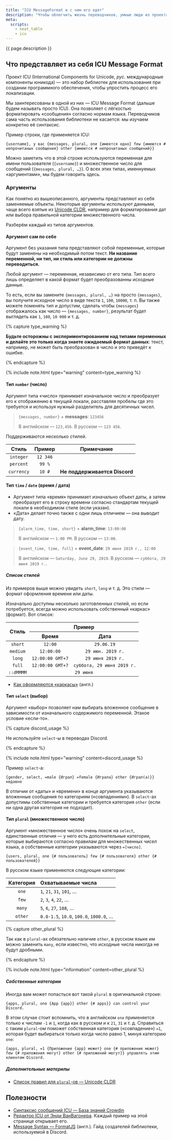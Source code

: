 ```yaml
---
title: "ICU MessageFormat и с чем его едят"
description: "Чтобы облегчить жизнь переводчиков, умные люди из проекта ICU создали формат сообщений с лёгким и понятным синтаксисом. Объясняем как его использовать."
meta:
  scripts:
    - neat_table
    - icu
---
```


{{ page.description }}

## Что представляет из себя ICU Message Format

Проект ICU (International Components for Unicode, *рус.* международные компоненты юникода) — это набор библиотек для использования при создании программного обеспечения, чтобы упростить процесс его локализации.

Мы заинтересованы в одной из них — ICU Message Format (дальше будем называть просто ICU). Она позволяет с лёгкостью форматировать «сообщения» согласно нормам языка. Переводчиков сама часть использования библиотеки не касается: мы изучаем конкретно её синтаксис.

Пример строки, где применяется ICU:

```icu
{username}, у вас {messages, plural, one {имеется одно} few {имеются # непрочитаных сообщения} other {имеются # непрочитаных сообщений}}
```

Можно заметить что в этой строке используются переменная для имени пользователя (`{username}`) и множественное число для сообщений (`{messages, plural, …}`). О всех этих типах, именнуемых «аргументами», мы будем говорить здесь.

### Аргументы

Как понятно из вышеописанного, аргументы представляют из себя заменяемые объекты. Некоторые аргументы используют данными, чаще всего взятые из [Unicode CLDR](http://cldr.unicode.org/), например для форматирования дат или выбора правильной категории множественного числа.

Разберём каждый из типов аргументов.

#### Аргумент сам по себе

Аргумент без указания типа представляют собой переменные, которые будут заменены на необходимый потом текст. **Ни название переменной, ни тип, ни стиль или категории не должны переводиться.**

Любой аргумент — переменная, независимо от его типа. Тип всего лишь определяет в какой формат будет преобразованны исходные данные.

То есть, если вы замените `{messages, plural, …}` на просто `{messages}`, вы получите исходное число в виде текста `1`, `100`, `10000`, т. п. Вы также можете поменять тип и допустим, сделать чтобы `{messages}` отображалось как число — `{messages, number}`, результат будет выглядеть как `1`, `100`, `10 000` и т. д.

{% capture type_warning %}

**Будьте осторожны с экспериментированием над типами переменных и делайте это только когда знаете ожидаемый формат данных**: текст, например, не может быть преобразован в число и это приведёт к ошибке.

{% endcapture %}

{% include note.html type="warning" content=type_warning %}

#### Тип `number` (число)

Аргумент типа «число» принимает изначальное число и преобразует его к отображению в текущей локали, расставляя пробелы где это требуется и используя нужный разделитель для десятичных чисел.

> `{messages, number}`
> \+ **messages**: `123456`
>
> В английском — `123,456`. В русском — `123 456`.

Поддерживаются несколько стилей.

| Стиль | Пример | Примечание |
|:-----:|:------:|:-------:|
| `integer` | `12 346` | |
| `percent` | `99 %` | |
| `currency` | `10 ₽` | **Не поддерживается Discord** |


#### Тип `time` / `date` (время / дата)

- Аргумент типа «время» принимает изначально объект даты, а затем преобразует его в строку времени согласно стандартам текущей локали в необходимом стиле (если указан).
- «Дата» делает точно также с одни лишь отличием — она выводит дату.

> `{alarm_time, time, short}`
> \+ **alarm_time**: `13:00:00`
>
> В английском — `1:00 PM`. В русском — `13:00`.

> `{event_time, time, full}`
> \+ **event_date**: `29 июня 2019 г., 12:00`
>
> В английском — `Saturday, June 29, 2019`. В русском — `суббота, 29 июня 2019 г.`.

##### Список стилей

Из примеров выше можно увидеть `short`, `long` и т. д. Это стили — формат оформления времени или даты.

Изначально доступны несколько заготовленных стилей, но если потребуется, всегда можно использовать собственный «каркас» (формат). Вот список:

<table data-neat-cols-override="Стиль,Пример (время),Пример (дата)" class="styles-list">
  <thead>
    <tr>
      <th rowspan="2">Стиль</th>
      <th colspan="2">Пример</th>
    </tr>
    <tr>
      <th>Время</th>
      <th>Дата</th>
    </tr>
  </thead>
  <tbody>
    <tr>
      <td><code>short</code></td>
      <td><code>12:00</code></td>
      <td><code>29.06.19</code></td>
    </tr>
    <tr>
      <td><code>medium</code></td>
      <td><code>12:00:00</code></td>
      <td><code>29 июн. 2019 г.</code></td>
    </tr>
    <tr>
      <td><code>long</code></td>
      <td><code>12:00:00 GMT+7</code></td>
      <td><code>29 июня 2019 г.</code></td>
    </tr>
    <tr>
      <td><code>full</code></td>
      <td><code>12:00:00 GMT+7</code></td>
      <td><code>суббота, 29 июня 2019 г.</code></td>
    </tr>
    <tr>
      <td><code>::dMMMM</code></td>
      <td colspan="2" data-column="Пример (общ.)"><code>29 июня</code></td>
    </tr>
  </tbody>
</table>

<style>
  table.styles-list td {
    text-align: center;
  }
</style>


- [Как оформляются «каркасы»](https://ssl.icu-project.org/apiref/icu4j/com/ibm/icu/text/SimpleDateFormat.html) (англ.)

#### Тип `select` (выбор)

Аргумент «выбор» позволяет нам выбирать вложенное сообщение в зависимости от изначального содержимого переменной. Этакое условие «если-то».

{% capture discord_usage %}

Не используйте `select`-ы в переводах Discord.

{% endcapture %}

{% include note.html type="warning" content=discord_usage %}

Пример `select`-a:

```icu
{gender, select, =male {Играл} =female {Играла} other {Играл(а)}} недавно
```

В отличии от «даты» и «времени» в конце аргумента указываются вложенные сообщения по категориям («совпадениям»). В `select`-ах допустимы собственные категории и требуется категория `other` (если ни одна другая категория не подходит).

#### Тип `plural` (множественное число)

Аргумент «множественное число» очень похож на `select`, единственные отличия — у него есть дополнительные категории, которые выбираются согласно правилам для множественных чисел языка, а собственные категории указываются через `=[число]`.

```icu
{users, plural, one {# пользователь} few {# пользователя} other {# пользователей}}
```

В русском языке применяются следующие категории:

| Категория | Охватываемые числа |
|:---------:|:-------------------|
| `one` | `1`, `21`, `31`, `101`, … |
| `few` | `2`, `3`, `4`, `22`, … |
| `many` | `5`, `6`, `27`, `108`, … |
| `other` | `0.0-1.5`, `10.0`, `100.0`, `1000.0`, … |

{% capture other_plural %}

Так как в `plural`-ах обязательно наличие `other`, в русском языке им можно заменить `many`, если известно, что исходные числа никогда не будут дробными.

{% endcapture %}

{% include note.html type="information" content=other_plural %}

##### Собственные категории

Иногда вам может попасться вот такой `plural` в оригинальной строке:

```icu
{apps, plural, one {App {app}} other {# apps}} can control your Discord.
```

В этом случае стоит вспомнить, что в английском `one` применяется только к числам `-1` и `1`, когда как в русском и к `21`, `31` и т. д. Справиться с таким `plural`-ом поможет собственная категория («совпадение») `=1`, которая будет выбираться только когда число равно 1, минуя категорию `one`:

```icu
{apps, plural, =1 {Приложение {app} может} one {# приложение может} few {# приложения могут} other {# приложений могут}} управлять этим клиентом Discord.
```

##### Дополнительные материлы

- [Список правил для `plural`-ов — Unicode CLDR](https://unicode.org/cldr/charts/latest/supplemental/language_plural_rules.html)

## Полезности

- [Синтаксис сообщений ICU — База знаний Crowdin](https://support.crowdin.com/ru/icu-message-syntax/)
- [Редактор ICU от Энди ВанВагонера](https://format-message.github.io/icu-message-format-for-translators/editor.html). Каждый пример на этой странице открывает его.
- [Message Syntax — FormatJS](https://formatjs.io/guides/message-syntax/) (англ.). Гайд создателей библиотеки, используемой в Discord.

<!-- Reset white-space, so code is shown completely -->
<style>code { white-space: normal; }</style>
